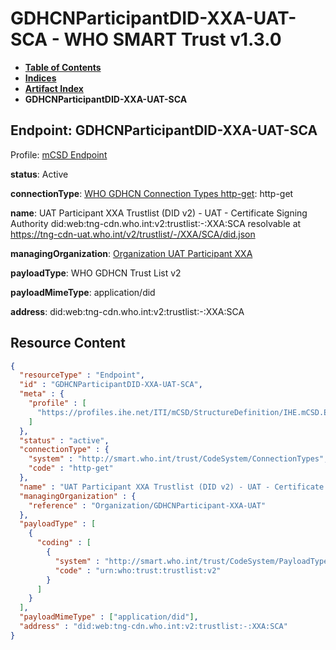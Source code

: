 # GDHCNParticipantDID-XXA-UAT-SCA - WHO SMART Trust v1.3.0

* [**Table of Contents**](toc.md)
* [**Indices**](indices.md)
* [**Artifact Index**](artifacts.md)
* **GDHCNParticipantDID-XXA-UAT-SCA**

## Endpoint: GDHCNParticipantDID-XXA-UAT-SCA

Profile: [mCSD Endpoint](https://profiles.ihe.net/ITI/mCSD/4.0.0/StructureDefinition-IHE.mCSD.Endpoint.html)

**status**: Active

**connectionType**: [WHO GDHCN Connection Types http-get](CodeSystem-ConnectionTypes.md#ConnectionTypes-http-get): http-get

**name**: UAT Participant XXA Trustlist (DID v2) - UAT - Certificate Signing Authority did:web:tng-cdn.who.int:v2:trustlist:-:XXA:SCA resolvable at https://tng-cdn-uat.who.int/v2/trustlist/-/XXA/SCA/did.json

**managingOrganization**: [Organization UAT Participant XXA](Organization-GDHCNParticipant-XXA-UAT.md)

**payloadType**: WHO GDHCN Trust List v2

**payloadMimeType**: application/did

**address**: did:web:tng-cdn.who.int:v2:trustlist:-:XXA:SCA



## Resource Content

```json
{
  "resourceType" : "Endpoint",
  "id" : "GDHCNParticipantDID-XXA-UAT-SCA",
  "meta" : {
    "profile" : [
      "https://profiles.ihe.net/ITI/mCSD/StructureDefinition/IHE.mCSD.Endpoint"
    ]
  },
  "status" : "active",
  "connectionType" : {
    "system" : "http://smart.who.int/trust/CodeSystem/ConnectionTypes",
    "code" : "http-get"
  },
  "name" : "UAT Participant XXA Trustlist (DID v2) - UAT - Certificate Signing Authority\ndid:web:tng-cdn.who.int:v2:trustlist:-:XXA:SCA\nresolvable at https://tng-cdn-uat.who.int/v2/trustlist/-/XXA/SCA/did.json",
  "managingOrganization" : {
    "reference" : "Organization/GDHCNParticipant-XXA-UAT"
  },
  "payloadType" : [
    {
      "coding" : [
        {
          "system" : "http://smart.who.int/trust/CodeSystem/PayloadTypes",
          "code" : "urn:who:trust:trustlist:v2"
        }
      ]
    }
  ],
  "payloadMimeType" : ["application/did"],
  "address" : "did:web:tng-cdn.who.int:v2:trustlist:-:XXA:SCA"
}

```
